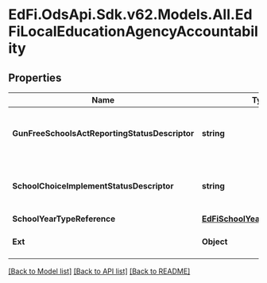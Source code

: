 # EdFi.OdsApi.Sdk.v62.Models.All.EdFiLocalEducationAgencyAccountability

## Properties

Name | Type | Description | Notes
------------ | ------------- | ------------- | -------------
**GunFreeSchoolsActReportingStatusDescriptor** | **string** | An indication of whether the school or Local Education Agency (LEA) submitted a Gun-Free Schools Act (GFSA) of 1994 report to the state, as defined by Title 18, Section 921. | [optional] 
**SchoolChoiceImplementStatusDescriptor** | **string** | An indication of whether the LEA was able to implement the provisions for public school choice under Title I, Part A, Section 1116 of ESEA as amended. | [optional] 
**SchoolYearTypeReference** | [**EdFiSchoolYearTypeReference**](EdFiSchoolYearTypeReference.md) |  | 
**Ext** | **Object** | Extensions to the LocalEducationAgencyAccountability entity. | [optional] 

[[Back to Model list]](../README.md#documentation-for-models) [[Back to API list]](../README.md#documentation-for-api-endpoints) [[Back to README]](../README.md)

